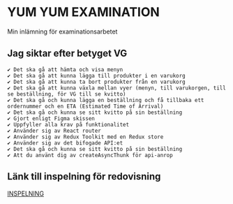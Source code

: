 
# YUM YUM EXAMINATION

Min inlämning för examinationsarbetet


## Jag siktar efter betyget VG


    ✔️ Det ska gå att hämta och visa menyn
    ✔️ Det ska gå att kunna lägga till produkter i en varukorg
    ✔️ Det ska gå att kunna ta bort produkter från en varukorg
    ✔️ Det ska gå att kunna växla mellan vyer (menyn, till varukorgen, till se beställning, för VG till se kvitto)
    ✔️ Det ska gå och kunna lägga en beställning och få tillbaka ett ordernummer och en ETA (Estimated Time of Arrival)
    ✔️ Det ska gå och kunna se sitt kvitto på sin beställning
    ✔️ Gjort enligt Figma skissen
    ✔️ Uppfyller alla krav på funktionalitet
    ✔️ Använder sig av React router
    ✔️ Använder sig av Redux Toolkit med en Redux store
    ✔️ Använder sig av det bifogade API:et
    ✔️ Det ska gå och kunna se sitt kvitto på sin beställning
    ✔️ Att du använt dig av createAsyncThunk för api-anrop
## Länk till inspelning för redovisning

[INSPELNING](https://www.youtube.com/watch?v=BCtHOSigadg)

